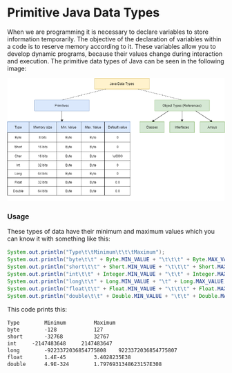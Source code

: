 # Primitive Java Data Types

When we are programming it is necessary to declare variables to store information temporarily. The objective of the declaration of variables within a code is to reserve memory according to it. These variables allow you to develop dynamic programs, because their values change during interaction and execution. The primitive data types of Java can be seen in the following image:

![Primitives_Java_Datatypes](/JavaDataTypes.png)


### Usage

These types of data have their minimum and maximum values which you can know it with something like this:

```Java
System.out.println("Type\t\tMinimum\t\t\tMaximum");
System.out.println("byte\t\t" + Byte.MIN_VALUE + "\t\t\t" + Byte.MAX_VALUE);
System.out.println("short\t\t" + Short.MIN_VALUE + "\t\t\t" + Short.MAX_VALUE);
System.out.println("int\t\t" + Integer.MIN_VALUE + "\t\t" + Integer.MAX_VALUE);
System.out.println("long\t\t" + Long.MIN_VALUE + "\t" + Long.MAX_VALUE);
System.out.println("float\t\t" + Float.MIN_VALUE + "\t\t\t" + Float.MAX_VALUE);
System.out.println("double\t\t" + Double.MIN_VALUE + "\t\t" + Double.MAX_VALUE); 
```

This code prints this:

```print
Type		Minimum			Maximum
byte		-128			127
short		-32768			32767
int		-2147483648		2147483647
long		-9223372036854775808	9223372036854775807
float		1.4E-45			3.4028235E38
double		4.9E-324		1.7976931348623157E308
```

